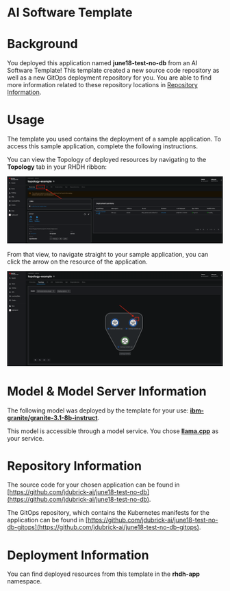 # AI Software Template

# Background

You deployed this application named **june18-test-no-db** from an AI Software Template! This template created a new source code repository as well as a new GitOps deployment repository for you. You are able to find more information related to these repository locations in [Repository Information](#repository-information).

# Usage

The template you used contains the deployment of a sample application. To access this sample application, complete the following instructions.

You can view the Topology of deployed resources by navigating to the **Topology** tab in your RHDH ribbon:

![Topology Ribbon](./images/topology-ribbon.png)

From that view, to navigate straight to your sample application, you can click the arrow on the resource of the application.

![Topology View Application Link](./images/topology-app-link.png)

# Model & Model Server Information
The following model was deployed by the template for your use: **[ibm-granite/granite-3.1-8b-instruct](https://huggingface.co/ibm-granite/granite-3.1-8b-instruct)**.

This model is accessible through a model service. You chose **[llama.cpp]( https://github.com/redhat-ai-dev/developer-images/tree/main/model-servers/llamacpp_python/0.3.8)** as your service.

# Repository Information

The source code for your chosen application can be found in [https://github.com/jdubrick-ai/june18-test-no-db](https://github.com/jdubrick-ai/june18-test-no-db).

The GitOps repository, which contains the Kubernetes manifests for the application can be found in 
[https://github.com/jdubrick-ai/june18-test-no-db-gitops](https://github.com/jdubrick-ai/june18-test-no-db-gitops). 

# Deployment Information

You can find deployed resources from this template in the **rhdh-app** namespace.
